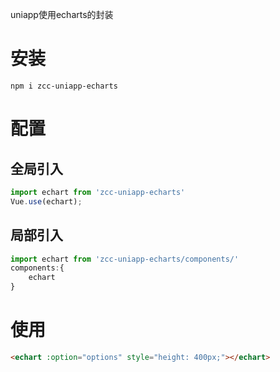 uniapp使用echarts的封装
# 安装
```shell
npm i zcc-uniapp-echarts
```
# 配置
## 全局引入
```javascript
import echart from 'zcc-uniapp-echarts'
Vue.use(echart);
```
## 局部引入
```javascript
import echart from 'zcc-uniapp-echarts/components/'
components:{
    echart
}
```
# 使用
```html
<echart :option="options" style="height: 400px;"></echart>
```